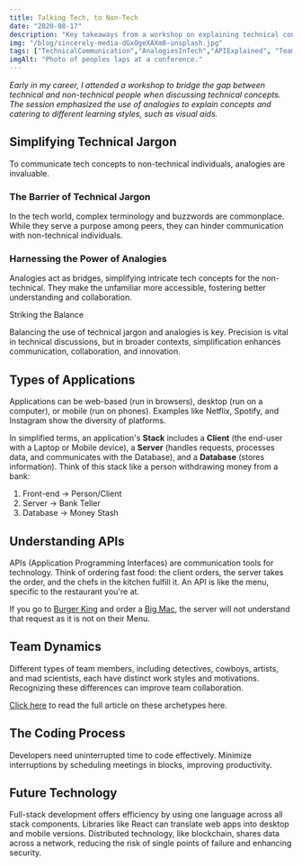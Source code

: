 ```yaml
---
title: Talking Tech, to Non-Tech
date: "2020-08-17"
description: "Key takeaways from a workshop on explaining technical concepts to non-technical audiences."
img: "/blog/sincerely-media-dGxOgeXAXm8-unsplash.jpg"
tags: ["TechnicalCommunication","AnalogiesInTech","APIExplained", "TeamCollaboration", "SoftwareDev"]
imgAlt: "Photo of peoples laps at a conference."
---
```


_Early in my career, I attended a workshop to bridge the gap between technical and non-technical people when discussing technical concepts. The session emphasized the use of analogies to explain concepts and catering to different learning styles, such as visual aids._

## Simplifying Technical Jargon

To communicate tech concepts to non-technical individuals, analogies are invaluable. 

### The Barrier of Technical Jargon

In the tech world, complex terminology and buzzwords are commonplace. While they serve a purpose among peers, they can hinder communication with non-technical individuals.

### Harnessing the Power of Analogies

Analogies act as bridges, simplifying intricate tech concepts for the non-technical. They make the unfamiliar more accessible, fostering better understanding and collaboration.

Striking the Balance

Balancing the use of technical jargon and analogies is key. Precision is vital in technical discussions, but in broader contexts, simplification enhances communication, collaboration, and innovation.

## Types of Applications

Applications can be web-based (run in browsers), desktop (run on a computer), or mobile (run on phones). Examples like Netflix, Spotify, and Instagram show the diversity of platforms.

In simplified terms, an application's **Stack** includes a **Client** (the end-user with a Laptop or Mobile device), a **Server** (handles requests, processes data, and communicates with the Database), and a **Database** (stores information). Think of this stack like a person withdrawing money from a bank:

1. Front-end -> Person/Client
2. Server    -> Bank Teller
3. Database  -> Money Stash


## Understanding APIs

APIs (Application Programming Interfaces) are communication tools for technology. Think of ordering fast food: the client orders, the server takes the order, and the chefs in the kitchen fulfill it. An API is like the menu, specific to the restaurant you're at.

If you go to [Burger King](https://www.burgerking.co.nz/) and order a [Big Mac](https://mcdonalds.co.nz/menu/big-mac), the server will not understand that request as it is not on their Menu.

## Team Dynamics

Different types of team members, including detectives, cowboys, artists, and mad scientists, each have distinct work styles and motivations. Recognizing these differences can improve team collaboration.

[Click here](/blog/developer-dynamics) to read the full article on these archetypes here.

## The Coding Process

Developers need uninterrupted time to code effectively. Minimize interruptions by scheduling meetings in blocks, improving productivity.

## Future Technology

Full-stack development offers efficiency by using one language across all stack components. Libraries like React can translate web apps into desktop and mobile versions. Distributed technology, like blockchain, shares data across a network, reducing the risk of single points of failure and enhancing security.
